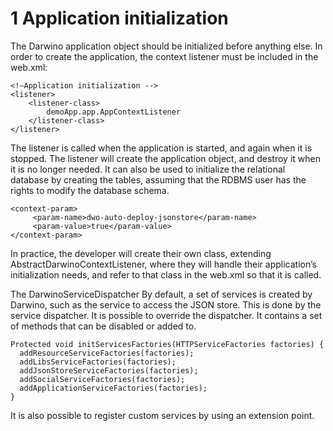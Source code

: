 # 1	Application initialization

The Darwino application object should be initialized before anything else. In order to create the application, the context listener must be included in the web.xml:
```
<!—Application initialization -->
<listener>
	<listener-class>
		demoApp.app.AppContextListener
	</listener-class>
</listener>
```

The listener is called when the application is started, and again when it is stopped. The listener will create the application object, and destroy it when it is no longer needed. It can also be used to initialize the relational database by creating the tables, assuming that the RDBMS user has the rights to modify the database schema.
```
<context-param>
     <param-name>dwo-auto-deploy-jsonstore</param-name>
     <param-value>true</param-value>
</context-param>
```


In practice, the developer will create their own class, extending AbstractDarwinoContextListener, where they will handle their application’s initialization needs, and refer to that class in the web.xml so that it is called.

The DarwinoServiceDispatcher
By default, a set of services is created by Darwino, such as the service to access the JSON store. This is done by the service dispatcher.  It is possible to override the dispatcher. It contains a set of methods that can be disabled or added to.
```
Protected void initServicesFactories(HTTPServiceFactories factories) {
  addResourceServiceFactories(factories);
  addLibsServiceFactories(factories);
  addJsonStoreServiceFactories(factories);
  addSocialServiceFactories(factories);
  addApplicationServiceFactories(factories);
}
```
It is also possible to register custom services by using an extension point.
